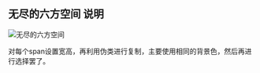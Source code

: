 ## 无尽的六方空间 说明

![无尽的六方空间](http://pg8mlf6c2.bkt.clouddn.com/WechatIMG225.png)

对每个span设置宽高，再利用伪类进行复制，主要使用相同的背景色，然后再进行选择罢了。
